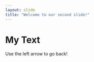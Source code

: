 ```yaml
---
layout: slide
title: "Welcome to our second slide!"
---
```

# My Text
Use the left arrow to go back!
